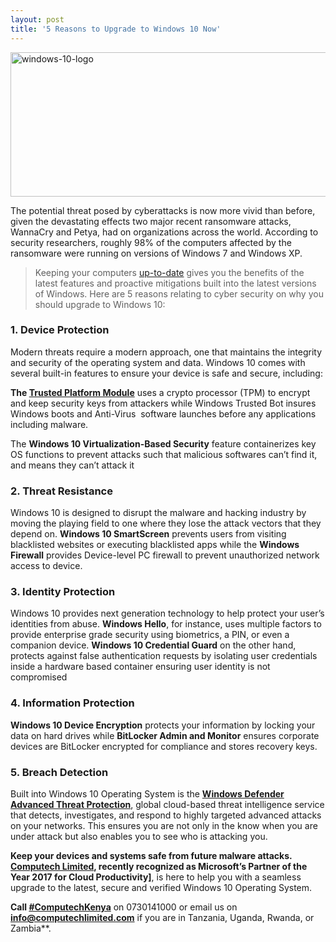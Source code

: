 ```yaml
---
layout: post
title: '5 Reasons to Upgrade to Windows 10 Now'
---
```

<img class="aligncenter size-full wp-image-239" src="http://blog.computechlimited.com/wp-content/uploads/2017/07/windows-10-logo.png" alt="windows-10-logo" width="785" height="231" />

The potential threat posed by cyberattacks is now more vivid than before, given the devastating effects two major recent ransomware attacks, WannaCry and Petya, had on organizations across the world. According to security researchers, roughly 98% of the computers affected by the ransomware were running on versions of Windows 7 and Windows XP.

> Keeping your computers [up-to-date](https://www.microsoft.com/en-us/security/portal/mmpc/help/updatefaqs.aspx") gives you the benefits of the latest features and proactive mitigations built into the latest versions of Windows. Here are 5 reasons relating to cyber security on why you should upgrade to Windows 10:

### 1. Device Protection

Modern threats require a modern approach, one that maintains the integrity and security of the operating system and data. Windows 10 comes with several built-in features to ensure your device is safe and secure, including:

**The [Trusted Platform Module](https://technet.microsoft.com/en-us/itpro/windows/keep-secure/trusted-platform-module-overview")** uses a crypto processor (TPM) to encrypt and keep security keys from attackers while Windows Trusted Bot insures Windows boots and Anti-Virus  software launches before any applications including malware.

The **Windows 10 Virtualization-Based Security** feature containerizes key OS functions to prevent attacks such that malicious softwares can’t find it, and means they can’t attack it

### 2. Threat Resistance

Windows 10 is designed to disrupt the malware and hacking industry by moving the playing field to one where they lose the attack vectors that they depend on. **Windows 10 SmartScreen** prevents users from visiting blacklisted websites or executing blacklisted apps while the **Windows Firewall** provides Device-level PC firewall to prevent unauthorized network access to device.

### 3. Identity Protection

Windows 10 provides next generation technology to help protect your user’s identities from abuse. **Windows Hello**, for instance, uses multiple factors to provide enterprise grade security using biometrics, a PIN, or even a companion device. **Windows 10 Credential Guard** on the other hand, protects against false authentication requests by isolating user credentials inside a hardware based container ensuring user identity is not compromised

### 4. Information Protection

**Windows 10 Device Encryption** protects your information by locking your data on hard drives while **BitLocker Admin and Monitor** ensures corporate devices are BitLocker encrypted for compliance and stores recovery keys.

### 5. Breach Detection

Built into Windows 10 Operating System is the **[Windows Defender](https://www.microsoft.com/en-us/WindowsForBusiness/Windows-ATP) [Advanced Threat Protection](https://www.microsoft.com/en-us/WindowsForBusiness/Windows-ATP)**, global cloud-based threat intelligence service that detects, investigates, and respond to highly targeted advanced attacks on your networks. This ensures you are not only in the know when you are under attack but also enables you to see who is attacking you.

**Keep your devices and systems safe from future malware attacks. [Computech Limited](/), recently recognized as Microsoft’s Partner of the Year 2017 for Cloud Productivity]**, is here to help you with a seamless upgrade to the latest, secure and verified Windows 10 Operating System.

**Call [#ComputechKenya](https://www.linkedin.com/search/results/content/?keywords=%23ComputechKenya&amp;origin=HASH_TAG_FROM_FEED")** on 0730141000 or email us on **[info@computechlimited.com](mailto:info@computechlimited.com/)** if you are in Tanzania, Uganda, Rwanda, or Zambia**.